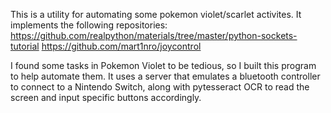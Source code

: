 This is a utility for automating some pokemon violet/scarlet activites. It implements the following repositories:
https://github.com/realpython/materials/tree/master/python-sockets-tutorial
https://github.com/mart1nro/joycontrol

I found some tasks in Pokemon Violet to be tedious, so I built this program to help automate them. It uses a server that emulates a bluetooth controller to connect to a Nintendo Switch, along with pytesseract OCR to read the screen and input specific buttons accordingly.
